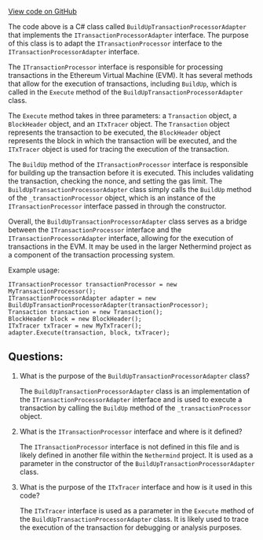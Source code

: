 [View code on GitHub](https://github.com/NethermindEth/nethermind/src/Nethermind/Nethermind.Evm/TransactionProcessing/BuildUpTransactionProcessorAdapter.cs)

The code above is a C# class called `BuildUpTransactionProcessorAdapter` that implements the `ITransactionProcessorAdapter` interface. The purpose of this class is to adapt the `ITransactionProcessor` interface to the `ITransactionProcessorAdapter` interface. 

The `ITransactionProcessor` interface is responsible for processing transactions in the Ethereum Virtual Machine (EVM). It has several methods that allow for the execution of transactions, including `BuildUp`, which is called in the `Execute` method of the `BuildUpTransactionProcessorAdapter` class. 

The `Execute` method takes in three parameters: a `Transaction` object, a `BlockHeader` object, and an `ITxTracer` object. The `Transaction` object represents the transaction to be executed, the `BlockHeader` object represents the block in which the transaction will be executed, and the `ITxTracer` object is used for tracing the execution of the transaction. 

The `BuildUp` method of the `ITransactionProcessor` interface is responsible for building up the transaction before it is executed. This includes validating the transaction, checking the nonce, and setting the gas limit. The `BuildUpTransactionProcessorAdapter` class simply calls the `BuildUp` method of the `_transactionProcessor` object, which is an instance of the `ITransactionProcessor` interface passed in through the constructor. 

Overall, the `BuildUpTransactionProcessorAdapter` class serves as a bridge between the `ITransactionProcessor` interface and the `ITransactionProcessorAdapter` interface, allowing for the execution of transactions in the EVM. It may be used in the larger Nethermind project as a component of the transaction processing system. 

Example usage:

```
ITransactionProcessor transactionProcessor = new MyTransactionProcessor();
ITransactionProcessorAdapter adapter = new BuildUpTransactionProcessorAdapter(transactionProcessor);
Transaction transaction = new Transaction();
BlockHeader block = new BlockHeader();
ITxTracer txTracer = new MyTxTracer();
adapter.Execute(transaction, block, txTracer);
```
## Questions: 
 1. What is the purpose of the `BuildUpTransactionProcessorAdapter` class?
    
    The `BuildUpTransactionProcessorAdapter` class is an implementation of the `ITransactionProcessorAdapter` interface and is used to execute a transaction by calling the `BuildUp` method of the `_transactionProcessor` object.

2. What is the `ITransactionProcessor` interface and where is it defined?
    
    The `ITransactionProcessor` interface is not defined in this file and is likely defined in another file within the `Nethermind` project. It is used as a parameter in the constructor of the `BuildUpTransactionProcessorAdapter` class.

3. What is the purpose of the `ITxTracer` interface and how is it used in this code?
    
    The `ITxTracer` interface is used as a parameter in the `Execute` method of the `BuildUpTransactionProcessorAdapter` class. It is likely used to trace the execution of the transaction for debugging or analysis purposes.